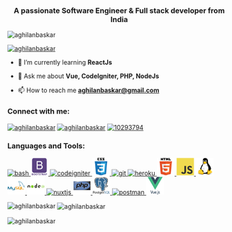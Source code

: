 <h3 align="center">A passionate Software Engineer & Full stack developer from India</h3>

<p align="left"> <img src="https://komarev.com/ghpvc/?username=aghilanbaskar&label=Profile%20views&color=0e75b6&style=flat" alt="aghilanbaskar" /> </p>

<p align="left"> <a href="https://github.com/ryo-ma/github-profile-trophy"><img src="https://github-profile-trophy.vercel.app/?username=aghilanbaskar" alt="aghilanbaskar" /></a> </p>

- 🌱 I’m currently learning **ReactJs**

- 💬 Ask me about **Vue, CodeIgniter, PHP, NodeJs**

- 📫 How to reach me **aghilanbaskar@gmail.com**

<h3 align="left">Connect with me:</h3>
<p align="left">
<a href="https://twitter.com/aghilanbaskar" target="blank"><img align="center" src="https://www.svgrepo.com/show/157844/twitter.svg" alt="aghilanbaskar" height="30" width="40" /></a>
<a href="https://linkedin.com/in/aghilanbaskar" target="blank"><img align="center" src="https://symbols-electrical.getvecta.com/stencil_87/40_linkedin-tile.82c85ff576.svg" alt="aghilanbaskar" height="30" width="40" /></a>
<a href="https://stackoverflow.com/users/10293794" target="blank"><img align="center" src="https://symbols-electrical.getvecta.com/stencil_96/74_stack-overflow-icon.9a0d209d42.svg" alt="10293794" height="30" width="40" /></a>
</p>

<h3 align="left">Languages and Tools:</h3>
<p align="left"> <a href="https://www.gnu.org/software/bash/" target="_blank"> <img src="https://www.vectorlogo.zone/logos/gnu_bash/gnu_bash-icon.svg" alt="bash" width="40" height="40"/> </a> <a href="https://getbootstrap.com" target="_blank"> <img src="https://raw.githubusercontent.com/devicons/devicon/master/icons/bootstrap/bootstrap-plain-wordmark.svg" alt="bootstrap" width="40" height="40"/> </a> <a href="https://codeigniter.com" target="_blank"> <img src="https://cdn.worldvectorlogo.com/logos/codeigniter.svg" alt="codeigniter" width="40" height="40"/> </a> <a href="https://www.w3schools.com/css/" target="_blank"> <img src="https://raw.githubusercontent.com/devicons/devicon/master/icons/css3/css3-original-wordmark.svg" alt="css3" width="40" height="40"/> </a> <a href="https://git-scm.com/" target="_blank"> <img src="https://www.vectorlogo.zone/logos/git-scm/git-scm-icon.svg" alt="git" width="40" height="40"/> </a> <a href="https://heroku.com" target="_blank"> <img src="https://www.vectorlogo.zone/logos/heroku/heroku-icon.svg" alt="heroku" width="40" height="40"/> </a> <a href="https://www.w3.org/html/" target="_blank"> <img src="https://raw.githubusercontent.com/devicons/devicon/master/icons/html5/html5-original-wordmark.svg" alt="html5" width="40" height="40"/> </a> <a href="https://developer.mozilla.org/en-US/docs/Web/JavaScript" target="_blank"> <img src="https://raw.githubusercontent.com/devicons/devicon/master/icons/javascript/javascript-original.svg" alt="javascript" width="40" height="40"/> </a> <a href="https://www.linux.org/" target="_blank"> <img src="https://raw.githubusercontent.com/devicons/devicon/master/icons/linux/linux-original.svg" alt="linux" width="40" height="40"/> </a> <a href="https://www.mysql.com/" target="_blank"> <img src="https://raw.githubusercontent.com/devicons/devicon/master/icons/mysql/mysql-original-wordmark.svg" alt="mysql" width="40" height="40"/> </a> <a href="https://nodejs.org" target="_blank"> <img src="https://raw.githubusercontent.com/devicons/devicon/master/icons/nodejs/nodejs-original-wordmark.svg" alt="nodejs" width="40" height="40"/> </a> <a href="https://nuxtjs.org/" target="_blank"> <img src="https://www.vectorlogo.zone/logos/nuxtjs/nuxtjs-icon.svg" alt="nuxtjs" width="40" height="40"/> </a> <a href="https://www.php.net" target="_blank"> <img src="https://raw.githubusercontent.com/devicons/devicon/master/icons/php/php-original.svg" alt="php" width="40" height="40"/> </a> <a href="https://www.postgresql.org" target="_blank"> <img src="https://raw.githubusercontent.com/devicons/devicon/master/icons/postgresql/postgresql-original-wordmark.svg" alt="postgresql" width="40" height="40"/> </a> <a href="https://postman.com" target="_blank"> <img src="https://www.vectorlogo.zone/logos/getpostman/getpostman-icon.svg" alt="postman" width="40" height="40"/> </a> <a href="https://vuejs.org/" target="_blank"> <img src="https://raw.githubusercontent.com/devicons/devicon/master/icons/vuejs/vuejs-original-wordmark.svg" alt="vuejs" width="40" height="40"/> </a> </p>

<p><img align="left" src="https://github-readme-stats.vercel.app/api/top-langs?username=aghilanbaskar&show_icons=true&locale=en&layout=compact" alt="aghilanbaskar" /></p>

<p>&nbsp;<img align="center" src="https://github-readme-stats.vercel.app/api?username=aghilanbaskar&show_icons=true&locale=en" alt="aghilanbaskar" /></p>

<p><img align="center" src="https://github-readme-streak-stats.herokuapp.com/?user=aghilanbaskar&" alt="aghilanbaskar" /></p>
